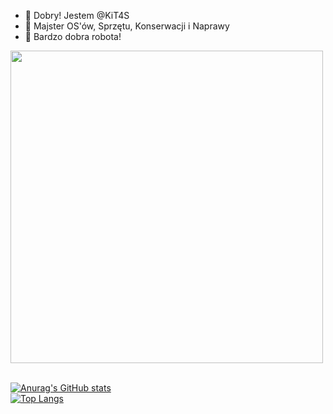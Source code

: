 - 👋 Dobry! Jestem @KiT4S
- 👀 Majster OS'ów, Sprzętu, Konserwacji i Naprawy
- 🌠 Bardzo dobra robota!

<div id="header" align="left">
  <img src="https://media.giphy.com/media/Ky4PlUdCVnTqlb4t02/giphy.gif" width="500px"/>
</div>
<br>

[![Anurag's GitHub stats](https://github-readme-stats.vercel.app/api?username=kit4s&show_icons=true&theme=github_dark)](https://github.com/anuraghazra/github-readme-stats)
<br>
[![Top Langs](https://github-readme-stats.vercel.app/api/top-langs/?username=kit4s&layout=compact&show_icons=true&theme=github_dark)](https://github.com/anuraghazra/github-readme-stats)
